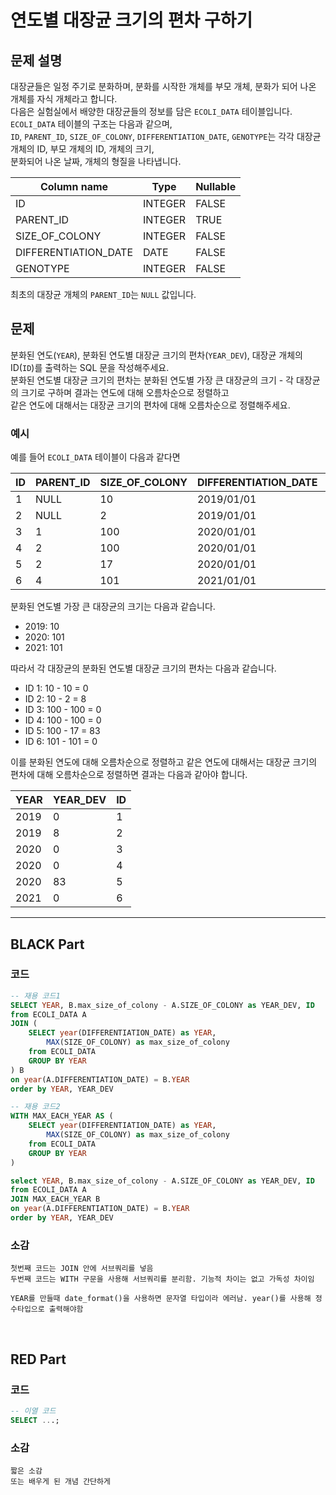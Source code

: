 # 연도별 대장균 크기의 편차 구하기

## 문제 설명

대장균들은 일정 주기로 분화하며, 분화를 시작한 개체를 부모 개체, 분화가 되어 나온 개체를 자식 개체라고 합니다.  
다음은 실험실에서 배양한 대장균들의 정보를 담은 `ECOLI_DATA` 테이블입니다. `ECOLI_DATA` 테이블의 구조는 다음과 같으며,  
`ID`, `PARENT_ID`, `SIZE_OF_COLONY`, `DIFFERENTIATION_DATE`, `GENOTYPE`는 각각 대장균 개체의 ID, 부모 개체의 ID, 개체의 크기,  
분화되어 나온 날짜, 개체의 형질을 나타냅니다.

| Column name          | Type    | Nullable | 
|----------------------|---------|----------|
| ID                   | INTEGER | FALSE    |
| PARENT_ID            | INTEGER | TRUE     |
| SIZE_OF_COLONY       | INTEGER | FALSE    |
| DIFFERENTIATION_DATE | DATE    | FALSE    |
| GENOTYPE             | INTEGER | FALSE    |

최초의 대장균 개체의 `PARENT_ID`는 `NULL` 값입니다.

## 문제

분화된 연도(`YEAR`), 분화된 연도별 대장균 크기의 편차(`YEAR_DEV`), 대장균 개체의 ID(`ID`)를 출력하는 SQL 문을 작성해주세요.  
분화된 연도별 대장균 크기의 편차는 분화된 연도별 가장 큰 대장균의 크기 - 각 대장균의 크기로 구하며 결과는 연도에 대해 오름차순으로 정렬하고  
같은 연도에 대해서는 대장균 크기의 편차에 대해 오름차순으로 정렬해주세요.

### 예시

예를 들어 `ECOLI_DATA` 테이블이 다음과 같다면

| ID  | PARENT_ID | SIZE_OF_COLONY | DIFFERENTIATION_DATE | GENOTYPE |
|-----|-----------|----------------|----------------------|----------|
| 1   | NULL      | 10             | 2019/01/01           | 5        |
| 2   | NULL      | 2              | 2019/01/01           | 3        |
| 3   | 1         | 100            | 2020/01/01           | 4        |
| 4   | 2         | 100            | 2020/01/01           | 4        |
| 5   | 2         | 17             | 2020/01/01           | 6        |
| 6   | 4         | 101            | 2021/01/01           | 22       |

분화된 연도별 가장 큰 대장균의 크기는 다음과 같습니다.

- 2019: 10
- 2020: 101
- 2021: 101

따라서 각 대장균의 분화된 연도별 대장균 크기의 편차는 다음과 같습니다.

- ID 1: 10 - 10 = 0
- ID 2: 10 - 2 = 8
- ID 3: 100 - 100 = 0
- ID 4: 100 - 100 = 0
- ID 5: 100 - 17 = 83
- ID 6: 101 - 101 = 0

이를 분화된 연도에 대해 오름차순으로 정렬하고 같은 연도에 대해서는 대장균 크기의 편차에 대해 오름차순으로 정렬하면 결과는 다음과 같아야 합니다.

| YEAR | YEAR_DEV | ID |
|------|----------|----|
| 2019 | 0        | 1  |
| 2019 | 8        | 2  |
| 2020 | 0        | 3  |
| 2020 | 0        | 4  |
| 2020 | 83       | 5  |
| 2021 | 0        | 6  |



---
## BLACK Part

### 코드
```sql
-- 재용 코드1
SELECT YEAR, B.max_size_of_colony - A.SIZE_OF_COLONY as YEAR_DEV, ID
from ECOLI_DATA A
JOIN (
    SELECT year(DIFFERENTIATION_DATE) as YEAR,
        MAX(SIZE_OF_COLONY) as max_size_of_colony
    from ECOLI_DATA
    GROUP BY YEAR
) B
on year(A.DIFFERENTIATION_DATE) = B.YEAR
order by YEAR, YEAR_DEV

-- 재용 코드2
WITH MAX_EACH_YEAR AS (
    SELECT year(DIFFERENTIATION_DATE) as YEAR,
        MAX(SIZE_OF_COLONY) as max_size_of_colony
    from ECOLI_DATA
    GROUP BY YEAR
)

select YEAR, B.max_size_of_colony - A.SIZE_OF_COLONY as YEAR_DEV, ID
from ECOLI_DATA A
JOIN MAX_EACH_YEAR B
on year(A.DIFFERENTIATION_DATE) = B.YEAR
order by YEAR, YEAR_DEV

```
### 소감
```plaintext
첫번째 코드는 JOIN 안에 서브쿼리를 넣음
두번째 코드는 WITH 구문을 사용해 서브쿼리를 분리함. 기능적 차이는 없고 가독성 차이임

YEAR를 만들때 date_format()을 사용하면 문자열 타입이라 에러남. year()를 사용해 정수타입으로 출력해야함
```

<br/>


## RED Part

### 코드
```sql
-- 이열 코드
SELECT ...;
```
### 소감
```plaintext
짧은 소감
또는 배우게 된 개념 간단하게
```
